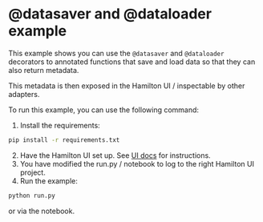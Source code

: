 # @datasaver and @dataloader example

This example shows you can use the
`@datasaver` and `@dataloader` decorators to
annotated functions that save and load data so that they
can also return metadata.

This metadata is then exposed in the Hamilton UI / inspectable
by other adapters.

To run this example, you can use the following command:

1. Install the requirements:
```bash
pip install -r requirements.txt
```
2. Have the Hamilton UI set up. See [UI docs](https://hamilton.dagworks.io/en/latest/hamilton-ui/) for instructions.
3. You have modified the run.py / notebook to log to the right Hamilton UI project.
4. Run the example:

```bash
python run.py
```
or via the notebook.
